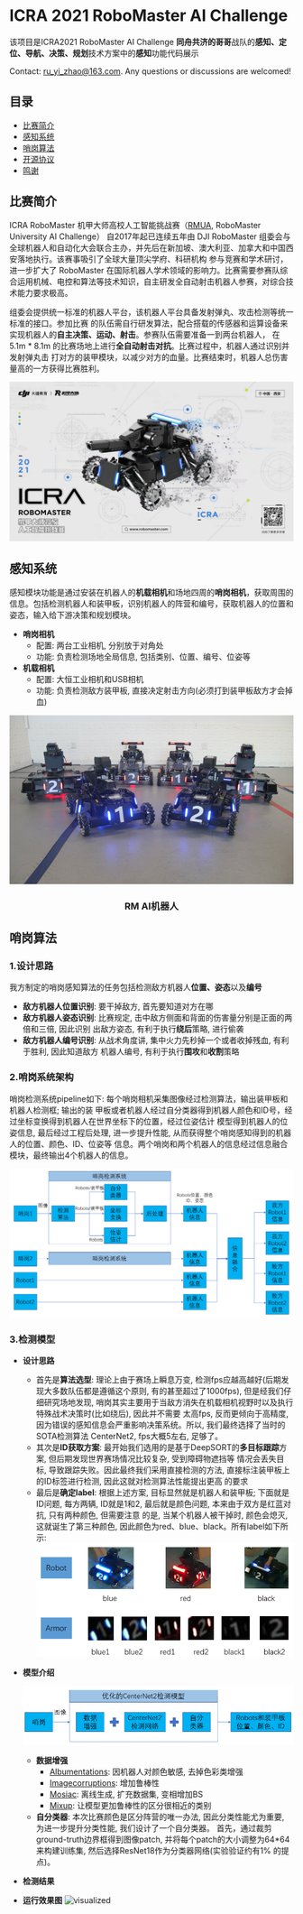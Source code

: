 # ICRA 2021 RoboMaster AI Challenge
该项目是ICRA2021 RoboMaster AI Challenge **同舟共济的哥哥**战队的**感知、定位、导航、决策、规划**技术方案中的**感知**功能代码展示

Contact: [ru_yi_zhao@163.com](mailto:ru_yi_zhao@163.com). Any questions or discussions are welcomed! 

## 目录

- [比赛简介](#比赛简介)
- [感知系统](#感知系统)
- [哨岗算法](#哨岗算法)
- [开源协议](#开源协议)
- [鸣谢](#鸣谢)

## 比赛简介
ICRA RoboMaster 机甲大师高校人工智能挑战赛（[RMUA](https://www.robomaster.com/zh-CN/robo/icra?djifrom=nav), RoboMaster University AI Challenge）
自2017年起已连续五年由 DJI RoboMaster 组委会与全球机器人和自动化大会联合主办，并先后在新加坡、澳大利亚、加拿大和中国西安落地执行。该赛事吸引了全球大量顶尖学府、科研机构
参与竞赛和学术研讨，进一步扩大了 RoboMaster 在国际机器人学术领域的影响力。比赛需要参赛队综合运用机械、电控和算法等技术知识，自主研发全自动射击机器人参赛，对综合技术能力要求极高。

组委会提供统一标准的机器人平台，该机器人平台具备发射弹丸、攻击检测等统一标准的接口。参加比赛
的队伍需自行研发算法，配合搭载的传感器和运算设备来实现机器人的**自主决策、运动、射击**。参赛队伍需要准备一到两台机器人，
在 5.1m * 8.1m 的比赛场地上进行**全自动射击对抗**。比赛过程中，机器人通过识别并发射弹丸击
打对方的装甲模块，以减少对方的血量。比赛结束时，机器人总伤害量高的一方获得比赛胜利。

![introduction](./figs/intro.jpg)

## 感知系统
感知模块功能是通过安装在机器人的**机载相机**和场地四周的**哨岗相机**，获取周围的信息。包括检测机器人和装甲板，识别机器人的阵营和编号，获取机器人的位置和姿态，输入给下游决策和规划模块。
+ **哨岗相机**
    + 配置: 两台工业相机, 分别放于对角处
    + 功能: 负责检测场地全局信息, 包括类别、位置、编号、位姿等
+ **机载相机**
    + 配置: 大恒工业相机和USB相机
    + 功能: 负责检测敌方装甲板, 直接决定射击方向(必须打到装甲板敌方才会掉血)

<p align="center">
  <a>
    <img src="./figs/robot.png" alt="robot" width="600" height="300">
  </a>
  <h3 align="center">RM AI机器人</h3> </p>

## 哨岗算法
### 1.设计思路
我方制定的哨岗感知算法的任务包括检测敌方机器人**位置、姿态**以及**编号**
+ **敌方机器人位置识别**: 要干掉敌方, 首先要知道对方在哪
+ **敌方机器人姿态识别**: 比赛规定, 击中敌方侧面和背面的伤害量分别是正面的两倍和三倍, 因此识别
出敌方姿态, 有利于执行**绕后**策略, 进行偷袭
+ **敌方机器人编号识别**: 从战术角度讲, 集中火力先秒掉一个或者收掉残血, 有利于胜利, 因此知道敌方
机器人编号, 有利于执行**围攻**和**收割**策略

### 2.哨岗系统架构
哨岗检测系统pipeline如下: 每个哨岗相机采集图像经过检测算法，输出装甲板和机器人检测框; 输出的装
甲板或者机器人经过自分类器得到机器人颜色和ID号，经过坐标变换得到机器人在世界坐标下的位置，经过位姿估计
模型得到机器人的位姿信息, 最后经过工程后处理, 进一步提升性能, 从而获得整个哨岗感知得到的机器人的位置、颜色、ID、位姿等
信息。两个哨岗和两个机器人的信息经过信息融合模块，最终输出4个机器人的信息。

![pipeline](./figs/pipeline.png)

### 3.检测模型
+ **设计思路**
    + 首先是**算法选型**: 理论上由于赛场上瞬息万变, 检测fps应越高越好(后期发现大多数队伍都是遵循这个原则, 有的甚至超过了1000fps), 
    但是经我们仔细研究场地发现, 哨岗其实主要用于当敌方消失在机载相机视野时以及执行特殊战术决策时(比如绕后), 因此并不需要
    太高fps, 反而更倾向于高精度, 因为错误的感知信息会严重影响决策系统。所以, 我们最终选择了当时的SOTA检测算法
    CenterNet2, fps大概5左右, 足够了。
    + 其次是**ID获取方案**: 最开始我们选用的是基于DeepSORT的**多目标跟踪**方案, 但后期发现世界赛场情况比较复杂, 受到障碍物遮挡等
    情况会丢失目标, 导致跟踪失败。因此最终我们采用直接检测的方法, 直接标注装甲板上的ID标签进行检测, 因此这就对检测算法性能提出更高
    的要求
    + 最后是**确定label**: 根据上述方案, 目标显然就是机器人和装甲板; 下面就是ID问题, 每方两辆, ID就是1和2, 最后就是颜色问题, 本来由于双方是红蓝对抗, 只有两种颜色, 但需要注意
    的是, 当某个机器人被干掉时, 颜色会熄灭, 这就诞生了第三种颜色, 因此颜色为red、blue、black。所有label如下所示:
![label](./figs/label.png)

+ **模型介绍**

    ![model](./figs/CenterNet2.png)
    + **数据增强**
        + [Albumentations](https://github.com/albumentations-team/albumentations): 因机器人对颜色敏感, 去掉色彩类增强
        + [Imagecorruptions](https://github.com/bethgelab/imagecorruptions): 增加鲁棒性
        + [Mosiac](https://github.com/Tianxiaomo/pytorch-YOLOv4): 离线生成, 扩充数据集, 变相增加BS
        + [Mixup](https://github.com/facebookresearch/mixup-cifar10): 让模型更加鲁棒性的区分很相近的类别
    + **自分类器**: 本次比赛颜色是区分阵营的唯一办法, 因此分类性能尤为重要, 为进一步提升分类性能, 我们设计了一个自分类器。
    首先，通过裁剪ground-truth边界框得到图像patch, 并将每个patch的大小调整为64*64来构建训练集, 然后选择ResNet18作为分类器网络(实验验证约有1%
    的提点)。

+ **检测结果**


+ **运行效果图**
![visualized](./figs/test.gif)



